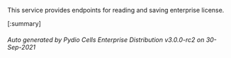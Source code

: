 






This service provides endpoints for reading and saving enterprise license.

[:summary]

###### Auto generated by Pydio Cells Enterprise Distribution v3.0.0-rc2 on 30-Sep-2021

